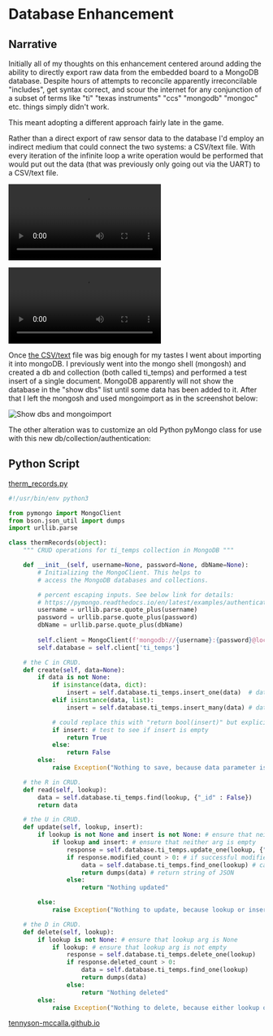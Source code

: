 # Database Enhancement

## Narrative

Initially all of my thoughts on this enhancement centered around adding the ability to directly export raw data from the embedded board to a MongoDB database. Despite hours of attempts to reconcile apparently irreconcilable "includes", get syntax correct, and scour the internet for any conjunction of a subset of terms like "ti" "texas instruments" "ccs" "mongodb" "mongoc" etc. things simply didn't work.

This meant adopting a different approach fairly late in the game.

Rather than a direct export of raw sensor data to the database I'd employ an indirect medium that could connect the two systems: a CSV/text file. With every iteration of the infinite loop a write operation would be performed that would put out the data (that was previously only going out via the UART) to a CSV/text file.

![UART output]({{site.url}}/media/Screen%20Recording%202022-02-25%20at%2015.56.31.mov)

![Watch the CSV file grow]({{site.url}}/media/Screen%20Recording%202022-02-25%20at%2015.57.50.mov)

Once [the CSV/text]({{site.url}}/database_stuff/temps_outfile.csv) file was big enough for my tastes I went about importing it into mongoDB. I previously went into the mongo shell (mongosh) and created a db and collection (both called ti_temps) and performed a test insert of a single document. MongoDB apparently will not show the database in the "show dbs" list until some data has been added to it. After that I left the mongosh and used mongoimport as in the screenshot below:

![Show dbs and mongoimport]({{site.url}}/media/Screen%20Shot%202022-02-25%20at%2016.07.18.png)

The other alteration was to customize an old Python pyMongo class for use with this new db/collection/authentication:

## Python Script

[therm_records.py]({{site.url}}/database_stuff/therm_records.py)

```python
#!/usr/bin/env python3

from pymongo import MongoClient
from bson.json_util import dumps
import urllib.parse

class thermRecords(object):
    """ CRUD operations for ti_temps collection in MongoDB """

    def __init__(self, username=None, password=None, dbName=None):
        # Initializing the MongoClient. This helps to 
        # access the MongoDB databases and collections.

        # percent escaping inputs. See below link for details:
        # https://pymongo.readthedocs.io/en/latest/examples/authentication.html
        username = urllib.parse.quote_plus(username)
        password = urllib.parse.quote_plus(password)
        dbName = urllib.parse.quote_plus(dbName)
        
        self.client = MongoClient(f'mongodb://{username}:{password}@localhost:27017/{dbName}') # improved for modern python
        self.database = self.client['ti_temps']

    # the C in CRUD.
    def create(self, data=None):
        if data is not None:
            if isinstance(data, dict):
                insert = self.database.ti_temps.insert_one(data)  # data should be dictionary
            elif isinstance(data, list):
                insert = self.database.ti_temps.insert_many(data) # data should be a list of dicts

            # could replace this with "return bool(insert)" but explicit is better than implicit
            if insert: # test to see if insert is empty
                return True
            else:
                return False
        else:
            raise Exception("Nothing to save, because data parameter is empty")

    # the R in CRUD. 
    def read(self, lookup):
        data = self.database.ti_temps.find(lookup, {"_id" : False})
        return data

    # the U in CRUD. 
    def update(self, lookup, insert):
        if lookup is not None and insert is not None: # ensure that neither arg is None
            if lookup and insert: # ensure that neither arg is empty
                response = self.database.ti_temps.update_one(lookup, {"$set": insert}) # use $set
                if response.modified_count > 0: # if successful modified is positive
                    data = self.database.ti_temps.find_one(lookup) # call find_one on lookup item
                    return dumps(data) # return string of JSON
                else:
                    return "Nothing updated"

        else:
            raise Exception("Nothing to update, because lookup or insert parameter is empty")

    # the D in CRUD. 
    def delete(self, lookup):
        if lookup is not None: # ensure that lookup arg is None
            if lookup: # ensure that lookup arg is not empty
                response = self.database.ti_temps.delete_one(lookup)
                if response.deleted_count > 0:
                    data = self.database.ti_temps.find_one(lookup)
                    return dumps(data)
                else:
                    return "Nothing deleted"
        else:
            raise Exception("Nothing to delete, because either lookup or insert parameter is empty")
```

[tennyson-mccalla.github.io](https://tennyson-mccalla.github.io)
